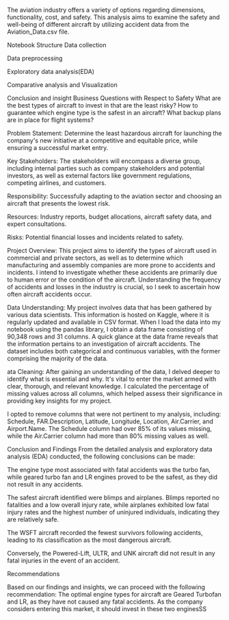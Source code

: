 The aviation industry offers a variety of options regarding dimensions, functionality, cost, and safety. This analysis aims to examine the safety and well-being of different aircraft by utilizing accident data from the Aviation_Data.csv file.



Notebook Structure
Data collection

Data preprocessing

Exploratory data analysis(EDA)

Comparative analysis and Visualization

Conclusion and insight
Business Questions with Respect to Safety
What are the best types of aircraft to invest in that are the least risky?
How to guarantee which engine type is the safest in an aircraft?
What backup plans are in place for flight systems?

Problem Statement: Determine the least hazardous aircraft for launching the company's new initiative at a competitive and equitable price, while ensuring a successful market entry.

Key Stakeholders: The stakeholders will encompass a diverse group, including internal parties such as company stakeholders and potential investors, as well as external factors like government regulations, competing airlines, and customers.

Responsibility: Successfully adapting to the aviation sector and choosing an aircraft that presents the lowest risk.

Resources: Industry reports, budget allocations, aircraft safety data, and expert consultations.

Risks: Potential financial losses and incidents related to safety.



Project Overview:
This project aims to identify the types of aircraft used in commercial and private sectors, as well as to determine which manufacturing and assembly companies are more prone to accidents and incidents. I intend to investigate whether these accidents are primarily due to human error or the condition of the aircraft. Understanding the frequency of accidents and losses in the industry is crucial, so I seek to ascertain how often aircraft accidents occur.


Data Understanding:
My project involves data that has been gathered by various data scientists. This information is hosted on Kaggle, where it is regularly updated and available in CSV format. When I load the data into my notebook using the pandas library, I obtain a data frame consisting of 90,348 rows and 31 columns. A quick glance at the data frame reveals that the information pertains to an investigation of aircraft accidents. The dataset includes both categorical and continuous variables, with the former comprising the majority of the data.

ata Cleaning:
After gaining an understanding of the data, I delved deeper to identify what is essential and why. It's vital to enter the market armed with clear, thorough, and relevant knowledge. I calculated the percentage of missing values across all columns, which helped assess their significance in providing key insights for my project.

I opted to remove columns that were not pertinent to my analysis, including: Schedule, FAR.Description, Latitude, Longitude, Location, Air.Carrier, and Airport.Name. The Schedule column had over 85% of its values missing, while the Air.Carrier column had more than 80% missing values as well.

Conclusion and Findings
From the detailed analysis and exploratory data analysis (EDA) conducted, the following conclusions can be made:

The engine type most associated with fatal accidents was the turbo fan, while geared turbo fan and LR engines proved to be the safest, as they did not result in any accidents.

The safest aircraft identified were blimps and airplanes. Blimps reported no fatalities and a low overall injury rate, while airplanes exhibited low fatal injury rates and the highest number of uninjured individuals, indicating they are relatively safe.

The WSFT aircraft recorded the fewest survivors following accidents, leading to its classification as the most dangerous aircraft.

Conversely, the Powered-Lift, ULTR, and UNK aircraft did not result in any fatal injuries in the event of an accident.

Recommendations



Based on our findings and insights, we can proceed with the following recommendation: The optimal engine types for aircraft are Geared Turbofan and LR, as they have not caused any fatal accidents. As the company considers entering this market, it should invest in these two enginesSS